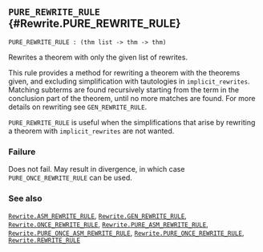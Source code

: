 ## `PURE_REWRITE_RULE` {#Rewrite.PURE_REWRITE_RULE}


```
PURE_REWRITE_RULE : (thm list -> thm -> thm)
```



Rewrites a theorem with only the given list of rewrites.


This rule provides a method for rewriting a theorem with the theorems given,
and excluding simplification with tautologies in `implicit_rewrites`. Matching
subterms are found recursively starting from the term in the conclusion part of
the theorem, until no more matches are found. For more details on rewriting see
`GEN_REWRITE_RULE`.


`PURE_REWRITE_RULE` is useful when the simplifications that arise by
rewriting a theorem with `implicit_rewrites` are not wanted.

### Failure

Does not fail. May result in divergence, in which case
`PURE_ONCE_REWRITE_RULE` can be used.

### See also

[`Rewrite.ASM_REWRITE_RULE`](#Rewrite.ASM_REWRITE_RULE), [`Rewrite.GEN_REWRITE_RULE`](#Rewrite.GEN_REWRITE_RULE), [`Rewrite.ONCE_REWRITE_RULE`](#Rewrite.ONCE_REWRITE_RULE), [`Rewrite.PURE_ASM_REWRITE_RULE`](#Rewrite.PURE_ASM_REWRITE_RULE), [`Rewrite.PURE_ONCE_ASM_REWRITE_RULE`](#Rewrite.PURE_ONCE_ASM_REWRITE_RULE), [`Rewrite.PURE_ONCE_REWRITE_RULE`](#Rewrite.PURE_ONCE_REWRITE_RULE), [`Rewrite.REWRITE_RULE`](#Rewrite.REWRITE_RULE)

